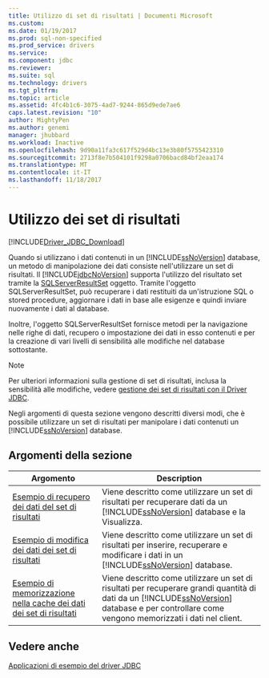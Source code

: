 ```yaml
---
title: Utilizzo di set di risultati | Documenti Microsoft
ms.custom: 
ms.date: 01/19/2017
ms.prod: sql-non-specified
ms.prod_service: drivers
ms.service: 
ms.component: jdbc
ms.reviewer: 
ms.suite: sql
ms.technology: drivers
ms.tgt_pltfrm: 
ms.topic: article
ms.assetid: 4fc4b1c6-3075-4ad7-9244-865d9ede7ae6
caps.latest.revision: "10"
author: MightyPen
ms.author: genemi
manager: jhubbard
ms.workload: Inactive
ms.openlocfilehash: 9d90a11fa3c617f529d4bc13e3b80f5755423310
ms.sourcegitcommit: 2713f8e7b504101f9298a0706bacd84bf2eaa174
ms.translationtype: MT
ms.contentlocale: it-IT
ms.lasthandoff: 11/18/2017
---
```

# <a name="working-with-result-sets"></a>Utilizzo dei set di risultati
[!INCLUDE[Driver_JDBC_Download](../../includes/driver_jdbc_download.md)]

  Quando si utilizzano i dati contenuti in un [!INCLUDE[ssNoVersion](../../includes/ssnoversion_md.md)] database, un metodo di manipolazione dei dati consiste nell'utilizzare un set di risultati. Il [!INCLUDE[jdbcNoVersion](../../includes/jdbcnoversion_md.md)] supporta l'utilizzo del risultato set tramite la [SQLServerResultSet](../../connect/jdbc/reference/sqlserverresultset-class.md) oggetto. Tramite l'oggetto SQLServerResultSet, può recuperare i dati restituiti da un'istruzione SQL o stored procedure, aggiornare i dati in base alle esigenze e quindi inviare nuovamente i dati al database.  
  
 Inoltre, l'oggetto SQLServerResultSet fornisce metodi per la navigazione nelle righe di dati, recupero o impostazione dei dati in esso contenuti e per la creazione di vari livelli di sensibilità alle modifiche nel database sottostante.  
  
> [!NOTE]  
>  Per ulteriori informazioni sulla gestione di set di risultati, inclusa la sensibilità alle modifiche, vedere [gestione dei set di risultati con il Driver JDBC](../../connect/jdbc/managing-result-sets-with-the-jdbc-driver.md).  
  
 Negli argomenti di questa sezione vengono descritti diversi modi, che è possibile utilizzare un set di risultati per manipolare i dati contenuti un [!INCLUDE[ssNoVersion](../../includes/ssnoversion_md.md)] database.  
  
## <a name="in-this-section"></a>Argomenti della sezione  
  
|Argomento|Description|  
|-----------|-----------------|  
|[Esempio di recupero dei dati del set di risultati](../../connect/jdbc/retrieving-result-set-data-sample.md)|Viene descritto come utilizzare un set di risultati per recuperare dati da un [!INCLUDE[ssNoVersion](../../includes/ssnoversion_md.md)] database e la Visualizza.|  
|[Esempio di modifica dei dati dei set di risultati](../../connect/jdbc/modifying-result-set-data-sample.md)|Viene descritto come utilizzare un set di risultati per inserire, recuperare e modificare i dati in un [!INCLUDE[ssNoVersion](../../includes/ssnoversion_md.md)] database.|  
|[Esempio di memorizzazione nella cache dei dati dei set di risultati](../../connect/jdbc/caching-result-set-data-sample.md)|Viene descritto come utilizzare un set di risultati per recuperare grandi quantità di dati da un [!INCLUDE[ssNoVersion](../../includes/ssnoversion_md.md)] database e per controllare come vengono memorizzati i dati nel client.|  
  
## <a name="see-also"></a>Vedere anche  
 [Applicazioni di esempio del driver JDBC](../../connect/jdbc/sample-jdbc-driver-applications.md)  
  
  
